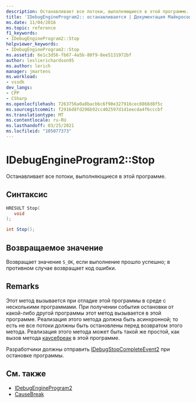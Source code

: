 ```yaml
---
description: Останавливает все потоки, выполняющиеся в этой программе.
title: 'IDebugEngineProgram2:: останавливается | Документация Майкрософт'
ms.date: 11/04/2016
ms.topic: reference
f1_keywords:
- IDebugEngineProgram2::Stop
helpviewer_keywords:
- IDebugEngineProgram2::Stop
ms.assetid: 6e1c3d56-fb67-4a5b-80f9-8ee5131972bf
author: leslierichardson95
ms.author: lerich
manager: jmartens
ms.workload:
- vssdk
dev_langs:
- CPP
- CSharp
ms.openlocfilehash: 7263756a0a8bacbbc6f90e327916cec8868d8f5c
ms.sourcegitcommit: f2916d8fd296b92cc402597d1d1eecda4f6cccbf
ms.translationtype: MT
ms.contentlocale: ru-RU
ms.lasthandoff: 03/25/2021
ms.locfileid: "105077373"
---
```

# <a name="idebugengineprogram2stop"></a>IDebugEngineProgram2::Stop
Останавливает все потоки, выполняющиеся в этой программе.

## <a name="syntax"></a>Синтаксис

```cpp
HRESULT Stop( 
   void 
);
```

```csharp
int Stop();
```

## <a name="return-value"></a>Возвращаемое значение
 Возвращает значение `S_OK`, если выполнение прошло успешно; в противном случае возвращает код ошибки.

## <a name="remarks"></a>Remarks
 Этот метод вызывается при отладке этой программы в среде с несколькими программами. При получении события остановки от какой-либо другой программы этот метод вызывается в этой программе. Реализация этого метода должна быть асинхронной; то есть не все потоки должны быть остановлены перед возвратом этого метода. Реализация этого метода может быть такой же простой, как вызов метода [каусебреак](../../../extensibility/debugger/reference/idebugprogram2-causebreak.md) в этой программе.

 Разработчики должны отправить [IDebugStopCompleteEvent2](../../../extensibility/debugger/reference/idebugstopcompleteevent2.md) при остановке программы.

## <a name="see-also"></a>См. также
- [IDebugEngineProgram2](../../../extensibility/debugger/reference/idebugengineprogram2.md)
- [CauseBreak](../../../extensibility/debugger/reference/idebugprogram2-causebreak.md)
